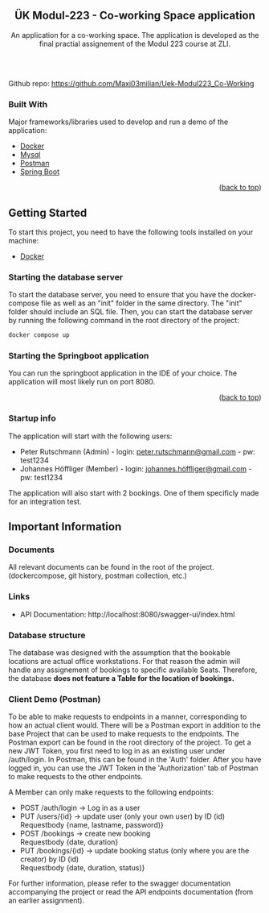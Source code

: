 <h2 align="center">ÜK Modul-223 - Co-working Space application</h2>

  <p align="center">
    An application for a co-working space. The application is developed as the final practial assignement of the Modul 223 course at ZLI.
    <br />
  </p>
<br>
<br>

Github repo: https://github.com/Maxi03milian/Uek-Modul223_Co-Working
<br>


### Built With

Major frameworks/libraries used to develop and run a demo of the application:

* [Docker](https://www.docker.com/)
* [Mysql](https://www.mysql.com/)
* [Postman](https://www.postman.com/)
* [Spring Boot](https://spring.io/projects/spring-boot)

<p align="right">(<a href="#readme-top">back to top</a>)</p>



<!-- GETTING STARTED -->
## Getting Started

To start this project, you need to have the following tools installed on your machine:
<!-- Docker -->
* [Docker](https://www.docker.com/)

### Starting the database server

To start the database server, you need to ensure that you have the docker-compose file as well as an "init" folder in the same directory. The "init" folder should include an SQL file.
Then, you can start the database server by running the following command in the root directory of the project:

```sh
docker compose up
  ```

### Starting the Springboot application

You can run the springboot application in the IDE of your choice. The application will most likely run on port 8080.

<p align="right">(<a href="#readme-top">back to top</a>)</p>

### Startup info

The application will start with the following users:
* Peter Rutschmann (Admin) - login: peter.rutschmann@gmail.com - pw: test1234 
* Johannes Höffliger (Member) - login: johannes.höffliger@gmail.com - pw: test1234

The application will also start with 2 bookings. One of them specificly made for an integration test.



<!-- USAGE EXAMPLES -->
## Important Information
### Documents
All relevant documents can be found in the root of the project.
(dockercompose, git history, postman collection, etc.)

### Links
* API Documentation: http://localhost:8080/swagger-ui/index.html

### Database structure
The database was designed with the assumption that the bookable locations are actual office workstations. For that reason the admin will handle any assignement of bookings to specific available Seats. 
Therefore, the database <b>does not feature a Table for the location of bookings. </b>

### Client Demo (Postman)
To be able to make requests to endpoints in a manner, corresponding to how an actual client would. There will be a Postman export in addition to the base Project
that can be used to make requests to the endpoints. The Postman export can be found in the root directory of the project.
To get a new JWT Token, you first need to log in as an existing user under /auth/login. In Postman, this can be found in the 'Auth' folder.
After you have logged in, you can use the JWT Token in the 'Authorization' tab of Postman to make requests to the other endpoints.

A Member can only make requests to the following endpoints:
* POST /auth/login -> Log in as a user
* PUT /users/{id} -> update user (only your own user) by ID (id) 
  Requestbody {name, lastname, password)}
* POST /bookings -> create new booking<br>
    Requestbody {date, duration}
* PUT /bookings/{id} -> update booking status (only where you are the creator) by ID (id)<br>
  Requestbody {date, duration, status)}

For further information, please refer to the swagger documentation accompanying the project or read the API endpoints documentation (from an earlier assignment).
